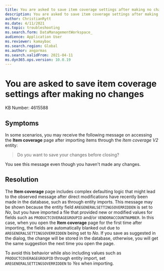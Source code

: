 ```yaml
---
title: You are asked to save item coverage settings after making no changes
description: You are asked to save item coverage settings after making no changes
author: ChristianRytt
ms.date: 4/11/2021
ms.topic: troubleshooting
ms.search.form: DataManagementWorkspace_
audience: Application User
ms.reviewer: kamaybac
ms.search.region: Global
ms.author: angarmas
ms.search.validFrom: 2021-04-11
ms.dyn365.ops.version: 10.0.19
---
```


# You are asked to save item coverage settings after making no changes

KB Number: 4615588

## Symptoms

In some scenarios, you may receive the following message on accessing the **Item coverage** page after importing items through the *Item coverage V2* entity:

> Do you want to save your changes before closing?

You see this message even though you haven't made any changes.

## Resolution

The **Item coverage** page includes complex defaulting logic that might lead to the observed message after direct modifications have recently been made in the database, such as through entity imports. This message may be shown because the entity field `AREGENERALSETTINGSOVERRIDDEN` is set to *No*, but you have imported a file that provided new or modified values for fields such as `PRODUCTCOVERAGEGROUPID` and/or `VENDORACCOUNTNUMBER`. In this case, when you open the **Item coverage** page for the first time after importing, the fields are automatically blanked out due to `AREGENERALSETTINGSOVERRIDDEN` being set to *No*. If you save as suggested in the dialog, the change will be stored in the database, otherwise, you will get the same suggestion the next time you open the page.

To avoid this behavior while also including values such as `PRODUCTCOVERAGEGROUPID` through entity import, set `AREGENERALSETTINGSOVERRIDDEN` to *Yes* when importing.
